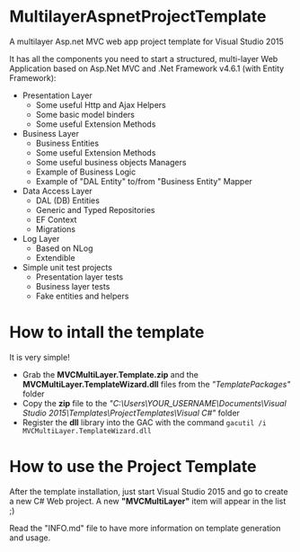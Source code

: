 # MultilayerAspnetProjectTemplate
A multilayer Asp.net MVC web app project template for Visual Studio 2015

It has all the components you need to start a structured, multi-layer Web Application based on Asp.Net MVC and .Net Framework v4.6.1 (with Entity Framework):

* Presentation Layer
  * Some useful Http and Ajax Helpers
  * Some basic model binders
  * Some useful Extension Methods
* Business Layer
  * Business Entities
  * Some useful Extension Methods
  * Some useful business objects Managers
  * Example of Business Logic
  * Example of "DAL Entity" to/from "Business Entity" Mapper
* Data Access Layer
  * DAL (DB) Entities
  * Generic and Typed Repositories
  * EF Context
  * Migrations
* Log Layer
  * Based on NLog
  * Extendible
* Simple unit test projects
  * Presentation layer tests
  * Business layer tests
  * Fake entities and helpers


# How to intall the template

It is very simple!
+ Grab the **MVCMultiLayer.Template.zip** and the **MVCMultiLayer.TemplateWizard.dll** files from the *"TemplatePackages"* folder
+ Copy the **zip** file to the *"C:\Users\YOUR_USERNAME\Documents\Visual Studio 2015\Templates\ProjectTemplates\Visual C#\"* folder
+ Register the **dll** library into the GAC with the command `gacutil /i MVCMultiLayer.TemplateWizard.dll`


# How to use the Project Template
After the template installation, just start Visual Studio 2015 and go to create a new C# Web project.
A new **"MVCMultiLayer"** item will appear in the list ;)

Read the "INFO.md" file to have more information on template generation and usage.
